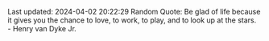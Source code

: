 Last updated: 2024-04-02 20:22:29
Random Quote: Be glad of life because it gives you the chance to love, to work, to play, and to look up at the stars. - Henry van Dyke Jr.